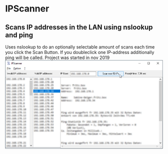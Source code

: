 # IPScanner  
## Scans IP addresses in the LAN using nslookup and ping  
Uses nslookup to do an optionally selectable amount of scans each time you click the Scan Button.
If you doubleclick one IP-address additionally ping will be called.
Project was started in nov 2019
![IPScanner Image](Resources/IPScanner.png "IPScanner Image")